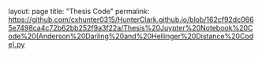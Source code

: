 layout: page
title: "Thesis Code"
permalink: https://github.com/cxhunter0315/HunterClark.github.io/blob/162cf92dc0665e7498ca4c72b62bb252f9a3f22a/Thesis%20Juypter%20Notebook%20Code%20(Anderson%20Darling%20and%20Hellinger%20Distance%20Code).py
